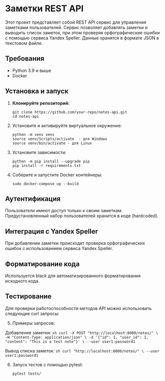 # Заметки REST API

Этот проект представляет собой REST API сервис для управления заметками пользователей. Сервис позволяет добавлять заметки и выводить список заметок, при этом проверяя орфографические ошибки с помощью сервиса Yandex Speller. Данные хранятся в формате JSON в текстовом файле.

## Требования

- Python 3.9 и выше
- Docker

## Установка и запуск

1. **Клонируйте репозиторий:**

   ```
   git clone https://github.com/your-repo/notes-api.git
   cd notes-api
   ```

2. Установите и активируйте виртуальное окружение:
    ```
    python -m venv venv
    source venv/Scripts/activate  - для Windows
    source venv/bin/activate - для Linux
    ```

3. Установите зависимости:
    ```
    python -m pip install --upgrade pip
    pip install -r requirements.txt
    ```

4. Соберите и запустите Docker контейнеры:
    ```
    sudo docker-compose up --build
    ```
## Аутентификация
Пользователи имеют доступ только к своим заметкам. Предустановленный набор пользователей хранится в коде (hardcoded).

## Интеграция с Yandex Speller
При добавлении заметки происходит проверка орфографических ошибок с использованием сервиса Yandex Speller.

## Форматирование кода
Используется black для автоматизированного форматирования исходного кода.

## Тестирование
Для проверки работоспособности методов API можно использовать следующие curl запросы:

5. Примеры запросов:

Добавление заметки:
    ```sh
    curl -X POST "http://localhost:8000/notes/" \
     -H "Content-Type: application/json" \
     -d '{"id": 1, "user_id": 1, "content": "This is a test note"}' \
     --user user1:password1
    ```

Вывод списка заметок:
    ```sh
    curl "http://localhost:8000/notes/" \
     --user user1:password1
    ```

6. Запуск тестов с помощью pytest:
    ```
    pytest tests/
    ```

